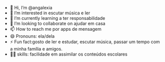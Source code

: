- 👋 Hi, I’m @angalexia
- 👀 I’m interested in escutar música e ler 
- 🌱 I’m currently learning a ter responsabilidade 
- 💞️ I’m looking to collaborate on ajudar em casa
- 📫 How to reach me por apps de mensagem
- 😄 Pronouns: ela/dela
- ⚡ Fun fact:gosto de ler e estudar, escutar música, passar um tempo com a minha família e amigos.
- 🤹‍♂️ skills: facilidade em assimilar os conteúdos escolares 
<!---
angalexia/angalexia is a ✨ special ✨ repository because its `README.md` (this file) appears on your GitHub profile.
You can click the Preview link to take a look at your changes.
--->
